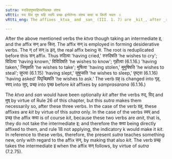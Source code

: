 ```yaml
---
sutra: रुदविदमुषग्रहिस्वपिप्रच्छः संश्च
vRtti: रुद विद मुष ग्रहि स्वपि प्रच्छ इत्येतेभ्यः संश्च क्त्वा च कितौ भवतः ॥
vRtti_eng: The affixes _ktva_ and _san_ (III. 1. 7) are _kit_, after _rud_ 'to weep,' _vid_ 'to know,' _mush_ 'to steal,' _grah_ 'to seize,' _svap_ 'to sleep,' and _prachchh_ 'to ask.'

---
```

After the above mentioned verbs the _ktva_ though taking an intermediate इ, and the affix सन् are कित्. The affix सन् is employed in forming desiderative verbs. The न् of सन् is इत्, the real affix being स. The root is reduplicated before this सन् affix. Thus रुदित्वा 'having cried,' रुरुदिषति 'he wishes to cry'; विदित्वा 'having known,' विविदिषति 'he wishes to know'; गृहीत्वा (6.1.16.) 'having taken,' जिघृक्षति 'he wishes to take'; मुषित्वा 'having stolen,' मुमुषिषति 'he wishes to steal'; सुप्त्वा (6.1.15) 'having slept,' सुषुप्सति 'he wishes to sleep,' पृष्ट्वा (6.1.16) 'having asked' पिपृच्छिषति 'he wishes to ask.' The verb ग्रह् is changed into गृह्, स्वप् into सुप्, प्रच्छ् into पृच्छ before _kit_ affixes by _samprasarana_ (6.1.16.)

The _ktva_ and _san_ would have been optionally _kit_ after the verbs रुद्, विद् and मुष् by virtue of Rule 26 of this chapter, but this _sutra_ makes them necessarily so, after these three verbs. In the case of the verb ग्रह्, these affixes are _kit_ by virtue of this _sutra_ only. In the case of the verbs स्वप् and प्रच्छ् the affix क्त्वा is of course _kit_, because these two verbs are _anit_, that is, they do not take the intermediate इ; and therefore the क्त्वा being directly affixed to them, and rule 18 not applying, the indicatory k would make it _kit_. In reference to these verbs, therefore, the present _sutra_ teaches something new, only with regard to the affix सन्, by making that also _kit_. The verb प्रच्छ् takes the intermediate इ when the affix सन् follows, by virtue of _sutra_ (7.2.75).